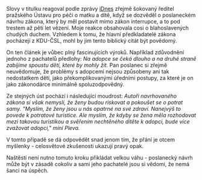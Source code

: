 <!-- dcterms:identifier = riderweblog#50 -->
<!-- dcterms:title = Pět let za potrat? No výborně. -->
<!-- np9:categoryId = 2 -->
<!-- x4w:category = Lidé a jiná zvěř -->
<!-- np9:authorId = 1 -->
<!-- np9:authorEmail = michal.valasek@altairis.cz -->
<!-- dcterms:creator = Michal Altair Valášek -->
<!-- dcterms:created = 2003-05-05T19:07:03+02:00 -->
<!-- dcterms:date = 2003-05-05T19:07:03+02:00 -->

Slovy v titulku reagoval podle zprávy [iDnes](http://zpravy.idnes.cz/domaci.asp?r=domaci&c=A030504_220935_domaci_pol&t=A030504_220935_domaci_pol&r2=domaci) zřejmě šokovaný ředitel pražského Ústavu pro péči o matku a dítě, když se dozvěděl o poslaneckém návrhu zákona, který by měl postavit mimo zákon interrupce, a to pod trestem až pěti let vězení. Moje reakce obsahovala cosi o blahoslavených chudých duchem. Vzhledem k tomu, že hlavní předkladatelé zákona pocházejí z KDU-ČSL, mohl by jim tento biblický citát být povědomý.

On ten článek je vůbec plný fascinujících výroků. Například zdůvodnění jednoho z pachatelů předlohy: *Na adopce se čeká dlouho a na druhé straně zabíjíme spoustu dětí, které by mohly žít.* Pan poslanec si zřejmě neuvědomuje, že problémy s adopcemi nejsou způsobeny ani tak nedostatkem dětí, jako překomplikovanými úředními postupy, za které je on jako zákonodárce minimálně spoluzodpovědný.

Ze stejných úst pochází i následující moudrost: *Autoři navrhovaného zákona si však nemyslí, že ženy budou riskovat a pokoušet se o potrat samy. "Myslím, že ženy jsou u nás opatrné na své zdraví. Nanejvýš to povede k potratové turistice. Ale myslím, že kdyby se žena měla rozhodovat mezi takovou turistikou a svěřením nechtěného dítěte k adopci, bude více zvažovat adopci," míní Pleva.*

V tomto případě se dá odpovědět snad jenom tím, že přání je otcem myšlenky - celosvětové zkušenosti ukazují pravý opak.

Naštěstí není nutno tomuto kroku přikládat velkou váhu - poslanecký návrh může být v zásadě cokoliv a sami jeho pachatelé jsou si vědomi, že nemá šanci na úspěch.